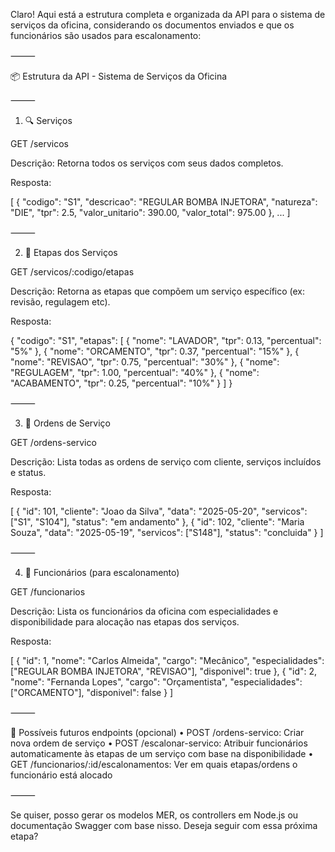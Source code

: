 Claro! Aqui está a estrutura completa e organizada da API para o sistema de serviços da oficina, considerando os documentos enviados e que os funcionários são usados para escalonamento:

⸻

📦 Estrutura da API - Sistema de Serviços da Oficina

⸻

1. 🔍 Serviços

GET /servicos

Descrição: Retorna todos os serviços com seus dados completos.

Resposta:

[
  {
    "codigo": "S1",
    "descricao": "REGULAR BOMBA INJETORA",
    "natureza": "DIE",
    "tpr": 2.5,
    "valor_unitario": 390.00,
    "valor_total": 975.00
  },
  ...
]


⸻

2. 🧩 Etapas dos Serviços

GET /servicos/:codigo/etapas

Descrição: Retorna as etapas que compõem um serviço específico (ex: revisão, regulagem etc).

Resposta:

{
  "codigo": "S1",
  "etapas": [
    { "nome": "LAVADOR", "tpr": 0.13, "percentual": "5%" },
    { "nome": "ORCAMENTO", "tpr": 0.37, "percentual": "15%" },
    { "nome": "REVISAO", "tpr": 0.75, "percentual": "30%" },
    { "nome": "REGULAGEM", "tpr": 1.00, "percentual": "40%" },
    { "nome": "ACABAMENTO", "tpr": 0.25, "percentual": "10%" }
  ]
}


⸻

3. 📄 Ordens de Serviço

GET /ordens-servico

Descrição: Lista todas as ordens de serviço com cliente, serviços incluídos e status.

Resposta:

[
  {
    "id": 101,
    "cliente": "Joao da Silva",
    "data": "2025-05-20",
    "servicos": ["S1", "S104"],
    "status": "em andamento"
  },
  {
    "id": 102,
    "cliente": "Maria Souza",
    "data": "2025-05-19",
    "servicos": ["S148"],
    "status": "concluida"
  }
]


⸻

4. 👷 Funcionários (para escalonamento)

GET /funcionarios

Descrição: Lista os funcionários da oficina com especialidades e disponibilidade para alocação nas etapas dos serviços.

Resposta:

[
  {
    "id": 1,
    "nome": "Carlos Almeida",
    "cargo": "Mecânico",
    "especialidades": ["REGULAR BOMBA INJETORA", "REVISAO"],
    "disponivel": true
  },
  {
    "id": 2,
    "nome": "Fernanda Lopes",
    "cargo": "Orçamentista",
    "especialidades": ["ORCAMENTO"],
    "disponivel": false
  }
]


⸻

🚀 Possíveis futuros endpoints (opcional)
	•	POST /ordens-servico: Criar nova ordem de serviço
	•	POST /escalonar-servico: Atribuir funcionários automaticamente às etapas de um serviço com base na disponibilidade
	•	GET /funcionarios/:id/escalonamentos: Ver em quais etapas/ordens o funcionário está alocado

⸻

Se quiser, posso gerar os modelos MER, os controllers em Node.js ou documentação Swagger com base nisso. Deseja seguir com essa próxima etapa?
